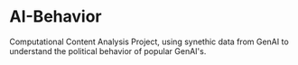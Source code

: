 # AI-Behavior
Computational Content Analysis Project, using synethic data from GenAI to understand the political behavior of popular GenAI's. 
